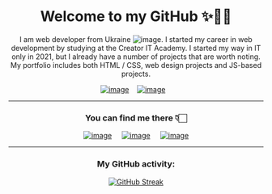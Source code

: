 <div align="center">

# Welcome to my GitHub ✨👋🏻

I am web developer from Ukraine ![image](https://user-images.githubusercontent.com/84918090/201474845-932ac61c-7ed3-46f3-a552-7cabddb56eee.png). I started my career in web development by studying at the Creator IT Academy. I started my way in IT only in 2021, but I already have a number of projects that are worth noting. My portfolio includes both HTML / CSS, web design projects and JS-based projects.

[![image](https://user-images.githubusercontent.com/84918090/202282254-ab866011-45f2-4975-860d-937a9a3914a9.png)](https://victor-kindrat.netlify.app/) &nbsp;&nbsp;
[![image](https://user-images.githubusercontent.com/84918090/201474739-fc0d75e1-63f4-4b17-bbb0-349885807c0b.png)](https://www.buymeacoffee.com/victorkindrat) &nbsp;&nbsp;

  <hr>
  
### You can find me there 👇🏻
  
  &nbsp; &nbsp;
[![image](https://user-images.githubusercontent.com/84918090/202285398-6588fc5c-f989-4465-bdd1-6cb417622b1a.png)](https://www.linkedin.com/in/viktor-kindrat/) &nbsp; &nbsp;
[![image](https://user-images.githubusercontent.com/84918090/202284903-667ee18b-7e48-4574-9038-2bf82c7a6dc5.png)](https://www.instagram.com/victor_kindrat/) &nbsp; &nbsp;
[![image](https://user-images.githubusercontent.com/84918090/202285327-edddc319-1fce-45a3-9aea-e03a0da82a9d.png)](https://t.me/mexicancat228) &nbsp; 
  &nbsp;
  
  
  <hr>
  
### My GitHub activity:
[![GitHub Streak](https://streak-stats.demolab.com?user=victor-kindrat&theme=vision-friendly-dark&hide_border=true&border_radius=5.5&background=DD272700&dates=FFFFFF97&fire=B200DD&currStreakNum=B200DD&currStreakLabel=B200DD)](https://git.io/streak-stats)
</div>
